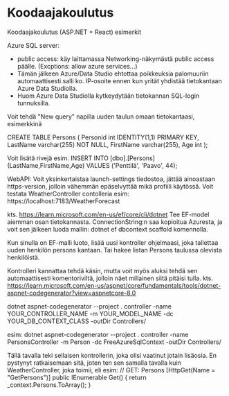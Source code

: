 # Koodaajakoulutus
Koodaajakoulutus (ASP.NET + React) esimerkit 


Azure SQL server:
- public access: käy laittamassa Networking-näkymästä public access päälle.
    (Excptions: allow azure services...)
- Tämän jälkeen Azure/Data Studio ehtottaa poikkeuksia palomuuriin automaattisesti.salli ko. IP-osoite ennen kun yrität yhdistää tietokantaan Azure Data Studiolla.
- Huom Azure Data Studiolla kytkeydytään tietokannan SQL-login tunnuksilla.


Voit tehdä "New query" napilla uuden taulun omaan tietokantaasi, esimerkkinä

CREATE TABLE Persons (
    Personid int IDENTITY(1,1) PRIMARY KEY,
    LastName varchar(255) NOT NULL,
    FirstName varchar(255),
    Age int
);

Voit lisätä rivejä esim. INSERT INTO [dbo].[Persons] (LastName,FirstName,Age)
VALUES ('Penttilä', 'Paavo', 44);

WebAPI:
Voit yksinkertaistaa launch-settings tiedostoa, jättää ainoastaan https-version, jolloin vähemmän epäselvyttää mikä profiili käytössä. Voit testata WeatherController contolleria esim: https://localhost:7183/WeatherForecast

kts. https://learn.microsoft.com/en-us/ef/core/cli/dotnet
Tee EF-model aiemman osan tietokannasta.
ConnectionString:n saa kopioitua Azuresta, ja voit sen jälkeen luoda mallin:
dotnet ef dbcontext scaffold komennolla.

Kun sinulla on EF-malli luoto, lisää uusi kontroller ohjelmaasi, joka tallettaa uuden henkilön persons kantaan. Tai hakee listan Persons taulussa olevista henkilöistä.

Kontrolleri kannattaa tehdä käsin, mutta voit myös aluksi tehdä sen automaattisesti komentoriviltä, jolloin näet millainen siitä pitäisi tulla. kts. https://learn.microsoft.com/en-us/aspnet/core/fundamentals/tools/dotnet-aspnet-codegenerator?view=aspnetcore-8.0

dotnet aspnet-codegenerator --project . controller -name YOUR_CONTROLLER_NAME -m YOUR_MODEL_NAME -dc YOUR_DB_CONTEXT_CLASS -outDir Controllers/

esim: dotnet aspnet-codegenerator --project . controller -name PersonsController -m Person -dc FreeAzureSqlContext -outDir Controllers/

Tällä tavalla teki sellaisen kontrollerin, joka olisi vaatinut jotain lisäosia. En pystynyt ratkaisemaan sitä, joten ten sen samalla tavalla kuin WeatherController, joka toimii, eli esim:
// GET: Persons
        [HttpGet(Name = "GetPersons")]
        public IEnumerable<Person> Get()
        {
              return _context.Persons.ToArray();
        }
